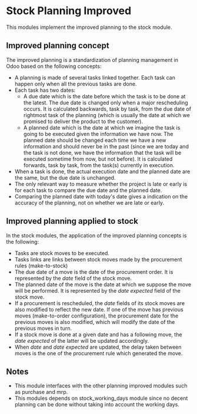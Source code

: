 Stock Planning Improved
=======================
This modules implement the improved planning to the stock module.

Improved planning concept
-------------------------
The improved planning is a standardization of planning management in Odoo based on the following concepts:

- A planning is made of several tasks linked together. Each task can happen only when all the previous tasks are done.
- Each task has two dates:
    - A due date which is the date before which the task is to be done at the latest. The due date is changed only when
      a major rescheduling occurs. It is calculated backwards, task by task, from the due date of rightmost task of the
      planning (which is usually the date at which we promised to deliver the product to the customer).
    - A planned date which is the date at which we imagine the task is going to be executed given the information we
      have now. The planned date should be changed each time we have a new information and should never be in the past
      (since we are today and the task is not done, we have the information that the task will be executed sometime from
      now, but not before). It is calculated forwards, task by task, from the task(s) currently in execution.
- When a task is done, the actual execution date and the planned date are the same, but the due date is unchanged.
- The only relevant way to measure whether the project is late or early is for each task to compare the due date and
  the planned date.
- Comparing the planned date with today's date gives a indication on the accuracy of the planning, not on whether we
  are late or early.

Improved planning applied to stock
----------------------------------
In the stock modules, the application of the improved planning concepts is the following:

- Tasks are stock moves to be executed.
- Tasks links are links between stock moves made by the procurement rules (make-to-stock)
- The due date of a move is the date of the procurement order. It is represented by the _date_ field of the stock move.
- The planned date of the move is the date at which we suppose the move will be performed. It is represented by the
  _date expected_ field of the stock move.
- If a procurement is rescheduled, the _date_ fields of its stock moves are also modified to reflect the new date. If
  one of the move has previous moves (make-to-order configuration), the procurement date for the previous moves is also
  modified, which will modify the date of the previous moves in turn.
- If a stock move is done at a given date and has a following move, the _date expected_ of the latter will be updated
  accordingly.
- When _date_ and _date expected_ are updated, the delay taken between moves is the one of the procurement rule which
  generated the move.

Notes
-----
- This module interfaces with the other planning improved modules such as purchase and mrp.
- This modules depends on stock_working_days module since no decent planning can be done without taking into account
  the working days.
